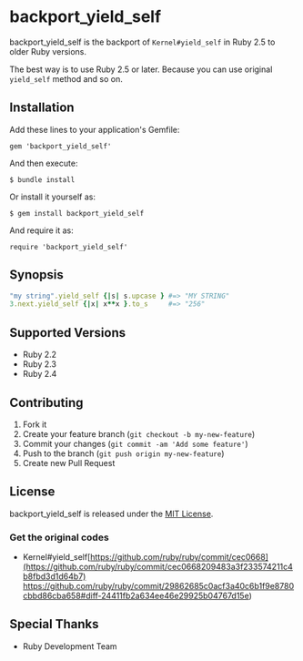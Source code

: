 # backport_yield_self

backport_yield_self is the backport of `Kernel#yield_self` in Ruby 2.5 to older Ruby versions.

The best way is to use Ruby 2.5 or later. Because you can use original `yield_self` method and so on.

## Installation

Add these lines to your application's Gemfile:

```
gem 'backport_yield_self'
```

And then execute:

```
$ bundle install
```

Or install it yourself as:

```
$ gem install backport_yield_self
```

And require it as:

```
require 'backport_yield_self'
```

## Synopsis

```ruby
"my string".yield_self {|s| s.upcase } #=> "MY STRING"
3.next.yield_self {|x| x**x }.to_s     #=> "256"
```

## Supported Versions

* Ruby 2.2
* Ruby 2.3
* Ruby 2.4

## Contributing

1. Fork it
2. Create your feature branch (`git checkout -b my-new-feature`)
3. Commit your changes (`git commit -am 'Add some feature'`)
4. Push to the branch (`git push origin my-new-feature`)
5. Create new Pull Request

## License

backport_yield_self is released under the [MIT License](http://www.opensource.org/licenses/MIT).

### Get the original codes

* Kernel#yield_self[https://github.com/ruby/ruby/commit/cec0668](https://github.com/ruby/ruby/commit/cec0668209483a3f233574211c4b8fbd3d1d64b7)
https://github.com/ruby/ruby/commit/29862685c0acf3a40c6b1f9e8780cbbd86cba658#diff-24411fb2a634ee46e29925b04767d15e)

## Special Thanks

* Ruby Development Team
